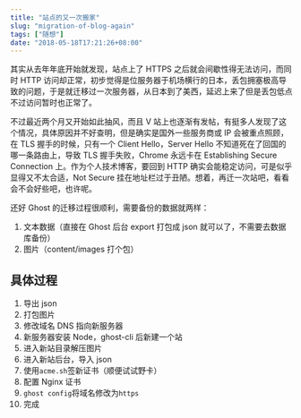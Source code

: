 ```yaml
---
title: "站点的又一次搬家"
slug: "migration-of-blog-again"
tags: ["随想"]
date: "2018-05-18T17:21:26+08:00"
---
```


其实从去年年底开始就发现，站点上了 HTTPS 之后就会间歇性得无法访问，而同时 HTTP 访问却正常，初步觉得是位服务器于机场横行的日本，丢包拥塞极高导致的问题，于是就迁移过一次服务器，从日本到了美西，延迟上来了但是丢包低点不过访问暂时也正常了。

不过最近两个月又开始如此抽风，而且 V 站上也逐渐有发帖，有挺多人发现了这个情况，具体原因并不好查明，但是确实是国外一些服务商或 IP 会被重点照顾，在 TLS 握手的时候，只有一个 Client Hello，Server Hello 不知道死在了回国的哪一条路由上，导致 TLS 握手失败，Chrome 永远卡在 Establishing Secure Connection 上。作为个人技术博客，要回到 HTTP 确实会能稳定访问，可是似乎显得又不太合适，Not Secure 挂在地址栏过于丑陋。想着，再迁一次站吧，看看会不会好些吧，也许呢。

还好 Ghost 的迁移过程很顺利，需要备份的数据就两样：

1. 文本数据（直接在 Ghost 后台 export 打包成 json 就可以了，不需要去数据库备份）
2. 图片（content/images 打个包）

## 具体过程

1. 导出 json
2. 打包图片
3. 修改域名 DNS 指向新服务器
4. 新服务器安装 Node，ghost-cli 后新建一个站
5. 进入新站目录解压图片
6. 进入新站后台，导入 json
7. 使用`acme.sh`签新证书（顺便试试野卡）
8. 配置 Nginx 证书
9. `ghost config`将域名修改为`https`
10. 完成
